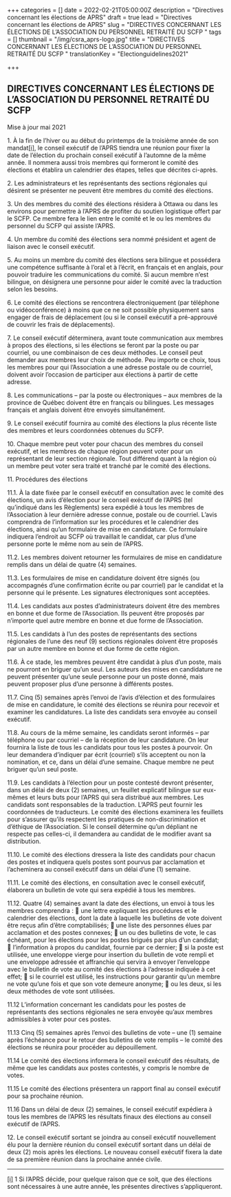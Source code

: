 +++
categories = []
date = 2022-02-21T05:00:00Z
description = "Directives concernant les élections de APRS"
draft = true
lead = "Directives concernant les élections de APRS"
slug = "DIRECTIVES CONCERNANT LES ÉLECTIONS DE L’ASSOCIATION DU PERSONNEL RETRAITÉ DU SCFP "
tags = []
thumbnail = "/img/csra_aprs-logo.jpg"
title = "DIRECTIVES CONCERNANT LES ÉLECTIONS DE L’ASSOCIATION DU PERSONNEL RETRAITÉ DU SCFP "
translationKey = "Electionguidelines2021"

+++
## DIRECTIVES CONCERNANT LES ÉLECTIONS DE L’ASSOCIATION DU PERSONNEL RETRAITÉ DU SCFP

Mise à jour mai 2021

1\. À la fin de l’hiver ou au début du printemps de la troisième année de son mandat[\[i\]](#_edn1), le conseil exécutif de l’APRS tiendra une réunion pour fixer la date de l’élection du prochain conseil exécutif à l’automne de la même année. Il nommera aussi trois membres qui formeront le comité des élections et établira un calendrier des étapes, telles que décrites ci-après.

2\. Les administrateurs et les représentants des sections régionales qui désirent se présenter ne peuvent être membres du comité des élections.

3\. Un des membres du comité des élections résidera à Ottawa ou dans les environs pour permettre à l’APRS de profiter du soutien logistique offert par le SCFP. Ce membre fera le lien entre le comité et le ou les membres du personnel du SCFP qui assiste l’APRS.

4\. Un membre du comité des élections sera nommé président et agent de liaison avec le conseil exécutif.

5\. Au moins un membre du comité des élections sera bilingue et possédera une compétence suffisante à l’oral et à l’écrit, en français et en anglais, pour pouvoir traduire les communications du comité. Si aucun membre n’est bilingue, on désignera une personne pour aider le comité avec la traduction selon les besoins.

6\. Le comité des élections se rencontrera électroniquement (par téléphone ou vidéoconférence) à moins que ce ne soit possible physiquement sans engager de frais de déplacement (ou si le conseil exécutif a pré-approuvé de couvrir les frais de déplacements).

7\. Le conseil exécutif déterminera, avant toute communication aux membres à propos des élections, si les élections se feront par la poste ou par courriel, ou une combinaison de ces deux méthodes. Le conseil peut demander aux membres leur choix de méthode. Peu importe ce choix, tous les membres pour qui l’Association a une adresse postale ou de courriel, doivent avoir l’occasion de participer aux élections à partir de cette adresse.

8\. Les communications – par la poste ou électroniques – aux membres de la province de Québec doivent être en français ou bilingues. Les messages français et anglais doivent être envoyés simultanément.

9\. Le conseil exécutif fournira au comité des élections la plus récente liste des membres et leurs coordonnées obtenues du SCFP.

10\. Chaque membre peut voter pour chacun des membres du conseil exécutif, et les membres de chaque région peuvent voter pour un représentant de leur section régionale. Tout différend quant à la région où un membre peut voter sera traité et tranché par le comité des élections.

11\. Procédures des élections

11\.1. À la date fixée par le conseil exécutif en consultation avec le comité des élections, un avis d’élection pour le conseil exécutif de l’APRS (tel qu’indiqué dans les Règlements) sera expédié à tous les membres de l’Association à leur dernière adresse connue, postale ou de courriel. L’avis comprendra de l’information sur les procédures et le calendrier des élections, ainsi qu’un formulaire de mise en candidature. Ce formulaire indiquera l’endroit au SCFP où travaillait le candidat, car plus d’une personne porte le même nom au sein de l’APRS.

11\.2. Les membres doivent retourner les formulaires de mise en candidature remplis dans un délai de quatre (4) semaines.

11\.3. Les formulaires de mise en candidature doivent être signés (ou accompagnés d’une confirmation écrite ou par courriel) par le candidat et la personne qui le présente. Les signatures électroniques sont acceptées.

11\.4. Les candidats aux postes d’administrateurs doivent être des membres en bonne et due forme de l’Association. Ils peuvent être proposés par n’importe quel autre membre en bonne et due forme de l’Association.

11\.5. Les candidats à l’un des postes de représentants des sections régionales de l’une des neuf (9) sections régionales doivent être proposés par un autre membre en bonne et due forme de cette région.

11\.6. À ce stade, les membres peuvent être candidat à plus d’un poste, mais ne pourront en briguer qu’un seul. Les auteurs des mises en candidature ne peuvent présenter qu’une seule personne pour un poste donné, mais peuvent proposer plus d’une personne à différents postes.

11\.7. Cinq (5) semaines après l’envoi de l’avis d’élection et des formulaires de mise en candidature, le comité des élections se réunira pour recevoir et examiner les candidatures. La liste des candidats sera envoyée au conseil exécutif.

11\.8. Au cours de la même semaine, les candidats seront informés – par téléphone ou par courriel – de la réception de leur candidature. On leur fournira la liste de tous les candidats pour tous les postes à pourvoir. On leur demandera d’indiquer par écrit (courriel) s’ils acceptent ou non la nomination, et ce, dans un délai d’une semaine. Chaque membre ne peut briguer qu’un seul poste.

11\.9. Les candidats à l’élection pour un poste contesté devront présenter, dans un délai de deux (2) semaines, un feuillet explicatif bilingue sur eux-mêmes et leurs buts pour l’APRS qui sera distribué aux membres. Les candidats sont responsables de la traduction. L’APRS peut fournir les coordonnées de traducteurs. Le comité des élections examinera les feuillets pour s’assurer qu’ils respectent les pratiques de non-discrimination et d’éthique de l’Association. Si le conseil détermine qu’un dépliant ne respecte pas celles-ci, il demandera au candidat de le modifier avant sa distribution.

11\.10. Le comité des élections dressera la liste des candidats pour chacun des postes et indiquera quels postes sont pourvus par acclamation et l’acheminera au conseil exécutif dans un délai d’une (1) semaine.

11\.11. Le comité des élections, en consultation avec le conseil exécutif, élaborera un bulletin de vote qui sera expédié à tous les membres.

11\.12. Quatre (4) semaines avant la date des élections, un envoi à tous les membres comprendra :  une lettre expliquant les procédures et le calendrier des élections, dont la date à laquelle les bulletins de vote doivent être reçus afin d’être comptabilisés;  une liste des personnes élues par acclamation et des postes connexes;  un ou des bulletins de vote, le cas échéant, pour les élections pour les postes brigués par plus d’un candidat;  l’information à propos du candidat, fournie par ce dernier;  si la poste est utilisée, une enveloppe vierge pour insertion du bulletin de vote rempli et une enveloppe adressée et affranchie qui servira à envoyer l’enveloppe avec le bulletin de vote au comité des élections à l’adresse indiquée à cet effet;  si le courriel est utilisé, les instructions pour garantir qu’un membre ne vote qu’une fois et que son vote demeure anonyme;  ou les deux, si les deux méthodes de vote sont utilisées.

11\.12 L’information concernant les candidats pour les postes de représentants des sections régionales ne sera envoyée qu’aux membres admissibles à voter pour ces postes.

11\.13 Cinq (5) semaines après l’envoi des bulletins de vote – une (1) semaine après l’échéance pour le retour des bulletins de vote remplis – le comité des élections se réunira pour procéder au dépouillement.

11\.14 Le comité des élections informera le conseil exécutif des résultats, de même que les candidats aux postes contestés, y compris le nombre de votes.

11\.15 Le comité des élections présentera un rapport final au conseil exécutif pour sa prochaine réunion.

11\.16 Dans un délai de deux (2) semaines, le conseil exécutif expédiera à tous les membres de l’APRS les résultats finaux des élections au conseil exécutif de l’APRS.

12\. Le conseil exécutif sortant se joindra au conseil exécutif nouvellement élu pour la dernière réunion du conseil exécutif sortant dans un délai de deux (2) mois après les élections. Le nouveau conseil exécutif fixera la date de sa première réunion dans la prochaine année civile.

***

[\[i\]](#_ednref1) 1 Si l’APRS décide, pour quelque raison que ce soit, que des élections sont nécessaires à une autre année, les présentes directives s’appliqueront.